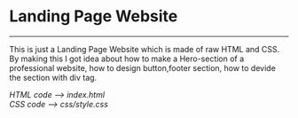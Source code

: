 <h1>Landing Page Website</h1> 
<hr/>
<p>This is just a Landing Page Website which is made of raw HTML and CSS.
By making this I got idea about how to make a Hero-section of a professional website, how to design button,footer section, how to devide the section with div tag.</p>


<i>HTML code --> index.html</i> <br/>
<i>CSS code --> css/style.css</i><br/>
